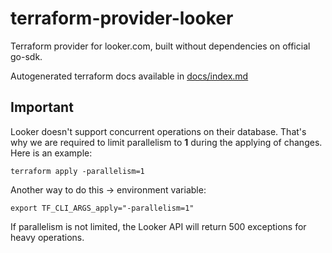 # terraform-provider-looker

Terraform provider for looker.com, built without dependencies on official go-sdk.

Autogenerated terraform docs available in [docs/index.md](docs/index.md)

## Important
Looker doesn't support concurrent operations on their database. That's why we are required to limit parallelism to <b>1</b> during the applying of changes.
Here is an example:
```
terraform apply -parallelism=1
```
Another way to do this -> environment variable:
```
export TF_CLI_ARGS_apply="-parallelism=1"
```
If parallelism is not limited, the Looker API will return 500 exceptions for heavy operations.